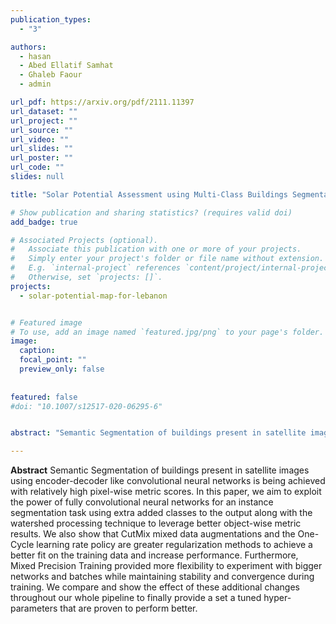 ```yaml
---
publication_types:
  - "3"

authors:
  - hasan
  - Abed Ellatif Samhat
  - Ghaleb Faour
  - admin

url_pdf: https://arxiv.org/pdf/2111.11397
url_dataset: ""
url_project: ""
url_source: ""
url_video: ""
url_slides: ""
url_poster: ""
url_code: ""
slides: null

title: "Solar Potential Assessment using Multi-Class Buildings Segmentation from Aerial Images"

# Show publication and sharing statistics? (requires valid doi)
add_badge: true

# Associated Projects (optional).
#   Associate this publication with one or more of your projects.
#   Simply enter your project's folder or file name without extension.
#   E.g. `internal-project` references `content/project/internal-project/index.md`.
#   Otherwise, set `projects: []`.
projects:
  - solar-potential-map-for-lebanon


# Featured image
# To use, add an image named `featured.jpg/png` to your page's folder. 
image:
  caption:
  focal_point: ""
  preview_only: false
  
  
featured: false
#doi: "10.1007/s12517-020-06295-6"


abstract: "Semantic Segmentation of buildings present in satellite images using encoder-decoder like convolutional neural networks is being achieved with relatively high pixel-wise metric scores. In this paper, we aim to exploit the power of fully convolutional neural networks for an instance segmentation task using extra added classes to the output along with the watershed processing technique to leverage better object-wise metric results. We also show that CutMix mixed data augmentations and the One-Cycle learning rate policy are greater regularization methods to achieve a better fit on the training data and increase performance. Furthermore, Mixed Precision Training provided more flexibility to experiment with bigger networks and batches while maintaining stability and convergence during training. We compare and show the effect of these additional changes throughout our whole pipeline to finally provide a set a tuned hyper-parameters that are proven to perform better."

---
```


**Abstract**
Semantic Segmentation of buildings present in satellite images using encoder-decoder like convolutional neural networks is being achieved with relatively high pixel-wise metric scores. In this paper, we aim to exploit the power of fully convolutional neural networks for an instance segmentation task using extra added classes to the output along with the watershed processing technique to leverage better object-wise metric results. We also show that CutMix mixed data augmentations and the One-Cycle learning rate policy are greater regularization methods to achieve a better fit on the training data and increase performance. Furthermore, Mixed Precision Training provided more flexibility to experiment with bigger networks and batches while maintaining stability and convergence during training. We compare and show the effect of these additional changes throughout our whole pipeline to finally provide a set a tuned hyper-parameters that are proven to perform better.
